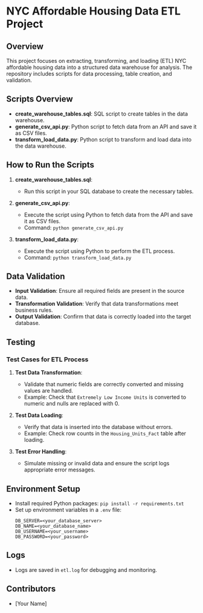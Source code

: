 # NYC Affordable Housing Data ETL Project

## Overview
This project focuses on extracting, transforming, and loading (ETL) NYC affordable housing data into a structured data warehouse for analysis. The repository includes scripts for data processing, table creation, and validation.

## Scripts Overview
- **create_warehouse_tables.sql**: SQL script to create tables in the data warehouse.
- **generate_csv_api.py**: Python script to fetch data from an API and save it as CSV files.
- **transform_load_data.py**: Python script to transform and load data into the data warehouse.

## How to Run the Scripts
1. **create_warehouse_tables.sql**:
   - Run this script in your SQL database to create the necessary tables.

2. **generate_csv_api.py**:
   - Execute the script using Python to fetch data from the API and save it as CSV files.
   - Command: `python generate_csv_api.py`

3. **transform_load_data.py**:
   - Execute the script using Python to perform the ETL process.
   - Command: `python transform_load_data.py`

## Data Validation
- **Input Validation**: Ensure all required fields are present in the source data.
- **Transformation Validation**: Verify that data transformations meet business rules.
- **Output Validation**: Confirm that data is correctly loaded into the target database.

## Testing
### Test Cases for ETL Process
1. **Test Data Transformation**:
   - Validate that numeric fields are correctly converted and missing values are handled.
   - Example: Check that `Extremely Low Income Units` is converted to numeric and nulls are replaced with 0.

2. **Test Data Loading**:
   - Verify that data is inserted into the database without errors.
   - Example: Check row counts in the `Housing_Units_Fact` table after loading.

3. **Test Error Handling**:
   - Simulate missing or invalid data and ensure the script logs appropriate error messages.

## Environment Setup
- Install required Python packages: `pip install -r requirements.txt`
- Set up environment variables in a `.env` file:
  ```
  DB_SERVER=<your_database_server>
  DB_NAME=<your_database_name>
  DB_USERNAME=<your_username>
  DB_PASSWORD=<your_password>
  ```

## Logs
- Logs are saved in `etl.log` for debugging and monitoring.

## Contributors
- [Your Name]

